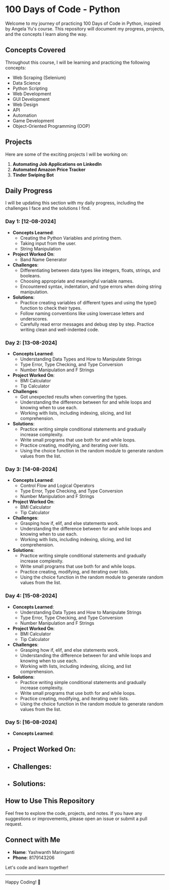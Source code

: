 ﻿# 100 Days of Code - Python

Welcome to my journey of practicing 100 Days of Code in Python, inspired by Angela Yu's course. This repository will document my progress, projects, and the concepts I learn along the way.

## Concepts Covered

Throughout this course, I will be learning and practicing the following concepts:

- Web Scraping (Selenium)
- Data Science
- Python Scripting
- Web Development
- GUI Development
- Web Design
- API
- Automation
- Game Development
- Object-Oriented Programming (OOP)

## Projects

Here are some of the exciting projects I will be working on:

1. **Automating Job Applications on LinkedIn**
2. **Automated Amazon Price Tracker**
3. **Tinder Swiping Bot**

## Daily Progress

I will be updating this section with my daily progress, including the challenges I face and the solutions I find.

### Day 1: [12-08-2024]
- **Concepts Learned**:
  - Creating the Python Variables and printing them.
  - Taking input from the user.
  - String Manipulation
- **Project Worked On**:
  - Band Name Generator
- **Challenges**:
  - Differentiating between data types like integers, floats, strings, and booleans.
  - Choosing appropriate and meaningful variable names.
  - Encountered syntax, indentation, and type errors when doing string manipulation.
- **Solutions**: 
  - Practice creating variables of different types and using the type() function to check their types.
  - Follow naming conventions like using lowercase letters and underscores.
  - Carefully read error messages and debug step by step. Practice writing clean and well-indented code.
### Day 2: [13-08-2024]
- **Concepts Learned**:
  - Understanding Data Types and How to Manipulate Strings
  - Type Error, Type Checking, and Type Conversion
  - Number Manipulation and F Strings
- **Project Worked On**:
  - BMI Calculator
  - Tip Calculator
- **Challenges**:
  - Got unexpected results when converting the types.
  - Understanding the difference between for and while loops and knowing when to use each.
  - Working with lists, including indexing, slicing, and list comprehension.
- **Solutions**: 
  - Practice writing simple conditional statements and gradually increase complexity.
  - Write small programs that use both for and while loops.
  - Practice creating, modifying, and iterating over lists.
  - Using the choice function in the random module to generate random values from the list.
### Day 3: [14-08-2024]
- **Concepts Learned**:
  - Control Flow and Logical Operators
  - Type Error, Type Checking, and Type Conversion
  - Number Manipulation and F Strings
- **Project Worked On**:
  - BMI Calculator
  - Tip Calculator
- **Challenges**:
  - Grasping how if, elif, and else statements work.
  - Understanding the difference between for and while loops and knowing when to use each.
  - Working with lists, including indexing, slicing, and list comprehension.
- **Solutions**: 
  - Practice writing simple conditional statements and gradually increase complexity.
  - Write small programs that use both for and while loops.
  - Practice creating, modifying, and iterating over lists.
  - Using the choice function in the random module to generate random values from the list.

### Day 4: [15-08-2024]
- **Concepts Learned**:
  - Understanding Data Types and How to Manipulate Strings
  - Type Error, Type Checking, and Type Conversion
  - Number Manipulation and F Strings
- **Project Worked On**:
  - BMI Calculator
  - Tip Calculator
- **Challenges**:
  - Grasping how if, elif, and else statements work.
  - Understanding the difference between for and while loops and knowing when to use each.
  - Working with lists, including indexing, slicing, and list comprehension.
- **Solutions**: 
  - Practice writing simple conditional statements and gradually increase complexity.
  - Write small programs that use both for and while loops.
  - Practice creating, modifying, and iterating over lists.
  - Using the choice function in the random module to generate random values from the list.
 
### Day 5: [16-08-2024]
- **Concepts Learned**:
- **Project Worked On**:
  - 
- **Challenges**:
  - 
- **Solutions**: 
  - 

## How to Use This Repository

Feel free to explore the code, projects, and notes. If you have any suggestions or improvements, please open an issue or submit a pull request.

## Connect with Me

- **Name**: Yashwanth Maringanti
- **Phone**: 8179143206

Let's code and learn together!

---

Happy Coding! 🚀
